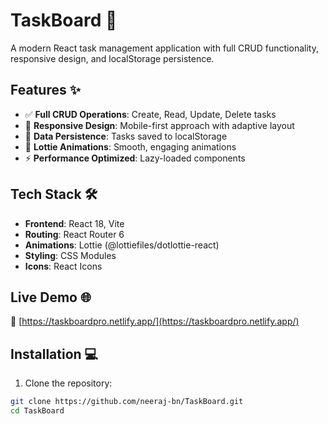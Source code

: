 # TaskBoard 🚀

A modern React task management application with full CRUD functionality, responsive design, and localStorage persistence.

## Features ✨

- ✅ **Full CRUD Operations**: Create, Read, Update, Delete tasks
- 📱 **Responsive Design**: Mobile-first approach with adaptive layout
- 💾 **Data Persistence**: Tasks saved to localStorage
- 🎨 **Lottie Animations**: Smooth, engaging animations
- ⚡ **Performance Optimized**: Lazy-loaded components

## Tech Stack 🛠️

- **Frontend**: React 18, Vite
- **Routing**: React Router 6
- **Animations**: Lottie (@lottiefiles/dotlottie-react)
- **Styling**: CSS Modules
- **Icons**: React Icons

## Live Demo 🌐

🔗 [https://taskboardpro.netlify.app/](https://taskboardpro.netlify.app/)

## Installation 💻

1. Clone the repository:
```bash
git clone https://github.com/neeraj-bn/TaskBoard.git
cd TaskBoard
